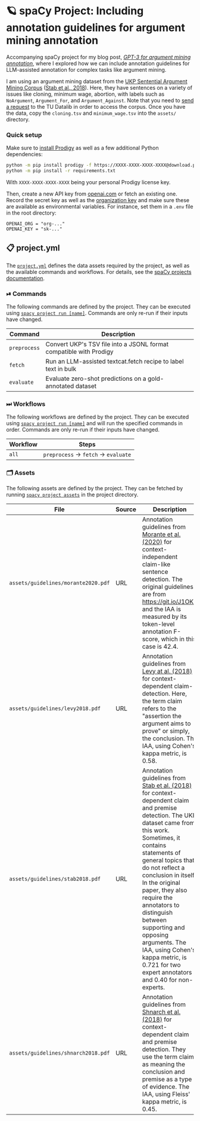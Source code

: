 <!-- SPACY PROJECT: AUTO-GENERATED DOCS START (do not remove) -->

# 🪐 spaCy Project: Including annotation guidelines for argument mining annotation

Accompanying spaCy project for my blog post, [*GPT-3 for argument mining
annotation*](https://ljvmiranda921.github.io/notebook/2023/05/03/annotation-guidlines-llm/),
where I explored how we can include annotation guidelines for LLM-assisted
annotation for complex tasks like argument mining. 

I am using an argument mining dataset from the [UKP Sentential Argument Mining
Corpus](https://tudatalib.ulb.tu-darmstadt.de/handle/tudatalib/2345) ([Stab et
al., 2018](https://aclanthology.org/D18-1402/)). Here, they have sentences on
a variety of issues like cloning, minimum wage, abortion, with labels such as
`NoArgument`, `Argument_For`, and `Argument_Against`. Note that you need to
[send a request](https://tudatalib.ulb.tu-darmstadt.de/handle/tudatalib/2345/restricted-resource?bitstreamId=90a1de18-7a2e-4706-89e6-cf8108cfd3e9)
to the TU Datalib in order to access the corpus. Once you have the data, copy
the `cloning.tsv` and `minimum_wage.tsv` into the `assets/` directory.

### Quick setup

Make sure to [install Prodigy](https://prodi.gy/docs/install) as well as a few additional Python dependencies:

```bash
python -m pip install prodigy -f https://XXXX-XXXX-XXXX-XXXX@download.prodi.gy
python -m pip install -r requirements.txt
```

With `XXXX-XXXX-XXXX-XXXX` being your personal Prodigy license key.

Then, create a new API key from [openai.com](https://beta.openai.com/account/api-keys) or fetch an existing
one. Record the secret key as well as the [organization key](https://beta.openai.com/account/org-settings)
and make sure these are available as environmental variables. For instance, set them in a `.env` file in the
root directory:

```
OPENAI_ORG = "org-..."
OPENAI_KEY = "sk-..."
```


## 📋 project.yml

The [`project.yml`](project.yml) defines the data assets required by the
project, as well as the available commands and workflows. For details, see the
[spaCy projects documentation](https://spacy.io/usage/projects).

### ⏯ Commands

The following commands are defined by the project. They
can be executed using [`spacy project run [name]`](https://spacy.io/api/cli#project-run).
Commands are only re-run if their inputs have changed.

| Command | Description |
| --- | --- |
| `preprocess` | Convert UKP's TSV file into a JSONL format compatible with Prodigy |
| `fetch` | Run an LLM-assisted textcat.fetch recipe to label text in bulk |
| `evaluate` | Evaluate zero-shot predictions on a gold-annotated dataset |

### ⏭ Workflows

The following workflows are defined by the project. They
can be executed using [`spacy project run [name]`](https://spacy.io/api/cli#project-run)
and will run the specified commands in order. Commands are only re-run if their
inputs have changed.

| Workflow | Steps |
| --- | --- |
| `all` | `preprocess` &rarr; `fetch` &rarr; `evaluate` |

### 🗂 Assets

The following assets are defined by the project. They can
be fetched by running [`spacy project assets`](https://spacy.io/api/cli#project-assets)
in the project directory.

| File | Source | Description |
| --- | --- | --- |
| `assets/guidelines/morante2020.pdf` | URL | Annotation guidelines from [Morante et al. (2020)](https://aclanthology.org/2020.lrec-1.611) for context-independent claim-like sentence detection. The original guidelines are from https://git.io/J1OKR and the IAA is measured by its token-level annotation F-score, which in this case is 42.4. |
| `assets/guidelines/levy2018.pdf` | URL | Annotation guidelines from [Levy at al. (2018)](https://aclanthology.org/C18-1176/) for context-dependent claim-detection.  Here, the term claim refers to the "assertion the argument aims to prove" or simply, the conclusion. The IAA, using Cohen's kappa metric, is 0.58. |
| `assets/guidelines/stab2018.pdf` | URL | Annotation guidelines from [Stab et al. (2018)](https://aclanthology.org/D18-1402/) for context-dependent claim and premise detection. The UKP dataset came from this work.  Sometimes, it contains statements of general topics that do not reflect a conclusion in itself. In the original paper, they also require the annotators to distinguish between supporting and opposing arguments. The IAA, using Cohen's kappa metric, is 0.721 for two expert annotators and 0.40 for non-experts. |
| `assets/guidelines/shnarch2018.pdf` | URL | Annotation guidelines from [Shnarch et al. (2018)](https://aclanthology.org/2020.findings-emnlp.243/) for context-dependent claim and premise detection. They use the term claim as meaning the conclusion and premise as a type of evidence. The IAA, using Fleiss' kappa metric, is 0.45. |

<!-- SPACY PROJECT: AUTO-GENERATED DOCS END (do not remove) -->